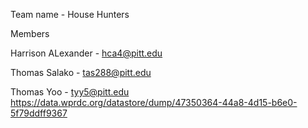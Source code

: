 Team name - House Hunters

Members

Harrison ALexander - hca4@pitt.edu

Thomas Salako - tas288@pitt.edu

Thomas Yoo - tyy5@pitt.edu
https://data.wprdc.org/datastore/dump/47350364-44a8-4d15-b6e0-5f79ddff9367

